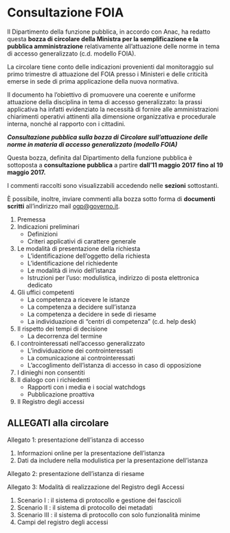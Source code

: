 # Consultazione FOIA

Il Dipartimento della funzione pubblica, in accordo con Anac, ha redatto questa **bozza di circolare della Ministra per la semplificazione e la pubblica amministrazione** relativamente all’attuazione delle norme in tema di accesso generalizzato (c.d. modello FOIA).

La circolare tiene conto delle indicazioni provenienti dal monitoraggio sul primo trimestre di attuazione del FOIA presso i Ministeri e delle criticità emerse in sede di prima applicazione della nuova normativa.

Il documento ha l’obiettivo di promuovere una coerente e uniforme attuazione della disciplina in tema di accesso generalizzato: la prassi applicativa ha infatti evidenziato la necessità di fornire alle amministrazioni chiarimenti operativi attinenti alla dimensione organizzativa e procedurale interna, nonché al rapporto con i cittadini.

**_Consultazione pubblica sulla bozza di Circolare sull’attuazione delle norme in materia di accesso generalizzato (modello FOIA)_**

Questa bozza, definita dal Dipartimento della funzione pubblica è sottoposta a **consultazione pubblica** a partire **dall’11 maggio 2017 fino al 19 maggio 2017.**

I commenti raccolti sono visualizzabili accedendo nelle **sezioni** sottostanti.

È possibile, inoltre, inviare commenti alla bozza sotto forma di **documenti scritti** all’indirizzo mail [ogp@governo.it](mailto:ogp@governo.it).

1. Premessa
2. Indicazioni preliminari
    - Definizioni
    - Criteri applicativi di carattere generale
3. Le modalità di presentazione della richiesta
    - L’identificazione dell’oggetto della richiesta
    - L’identificazione del richiedente
    - Le modalità di invio dell’istanza
    - Istruzioni per l’uso: modulistica, indirizzo di posta elettronica dedicato
4. Gli uffici competenti
    - La competenza a ricevere le istanze
    - La competenza a decidere sull’istanza
    - La competenza a decidere in sede di riesame
    - La individuazione di “centri di competenza” (c.d. help desk)
5. Il rispetto dei tempi di decisione
    - La decorrenza del termine
6. I controinteressati nell’accesso generalizzato
    - L’individuazione dei controinteressati
    - La comunicazione ai controinteressati
    - L’accoglimento dell’istanza di accesso in caso di opposizione
7. I dinieghi non consentiti
8. Il dialogo con i richiedenti
    - Rapporti con i media e i social watchdogs
    - Pubblicazione proattiva
9. Il Registro degli accessi

## ALLEGATI alla circolare

Allegato 1: presentazione dell’istanza di accesso

1. Informazioni online per la presentazione dell’istanza
2. Dati da includere nella modulistica per la presentazione dell’istanza

Allegato 2: presentazione dell’istanza di riesame

Allegato 3: Modalità di realizzazione del Registro degli Accessi

1. Scenario I : il sistema di protocollo e gestione dei fascicoli
2. Scenario II : il sistema di protocollo dei metadati
3. Scenario III : il sistema di protocollo con solo funzionalità minime
4. Campi del registro degli accessi
